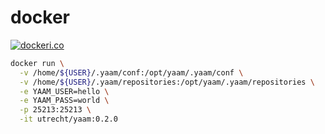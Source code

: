 # docker

[![dockeri.co](https://dockeri.co/image/utrecht/yaam)](https://hub.docker.com/r/utrecht/yaam)

```bash
docker run \
  -v /home/${USER}/.yaam/conf:/opt/yaam/.yaam/conf \
  -v /home/${USER}/.yaam/repositories:/opt/yaam/.yaam/repositories \
  -e YAAM_USER=hello \
  -e YAAM_PASS=world \
  -p 25213:25213 \
  -it utrecht/yaam:0.2.0
```
